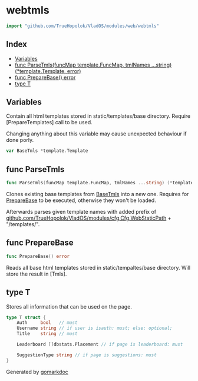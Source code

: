 <!-- Code generated by gomarkdoc. DO NOT EDIT -->

# webtmls

```go
import "github.com/TrueHopolok/VladOS/modules/web/webtmls"
```

## Index

- [Variables](<#variables>)
- [func ParseTmls\(funcMap template.FuncMap, tmlNames ...string\) \(\*template.Template, error\)](<#ParseTmls>)
- [func PrepareBase\(\) error](<#PrepareBase>)
- [type T](<#T>)


## Variables

<a name="BaseTmls"></a>Contain all html templates stored in static/templates/base directory. Require \[PrepareTemplates\] call to be used.

Changing anything about this variable may cause unexpected behaviour if done porly.

```go
var BaseTmls *template.Template
```

<a name="ParseTmls"></a>
## func ParseTmls

```go
func ParseTmls(funcMap template.FuncMap, tmlNames ...string) (*template.Template, error)
```

Clones existing base templates from [BaseTmls](<#BaseTmls>) into a new one. Requires for [PrepareBase](<#PrepareBase>) to be executed, otherwise they won't be loaded.

Afterwards parses given template names with added prefix of [github.com/TrueHopolok/VladOS/modules/cfg.Cfg.WebStaticPath](<https://pkg.go.dev/github.com/TrueHopolok/VladOS/modules/cfg/#Cfg.WebStaticPath>) \+ "/templates/".

<a name="PrepareBase"></a>
## func PrepareBase

```go
func PrepareBase() error
```

Reads all base html templates stored in static/tempaltes/base directory. Will store the result in \[Tmls\].

<a name="T"></a>
## type T

Stores all information that can be used on the page.

```go
type T struct {
    Auth     bool   // must
    Username string // if user is isauth: must; else: optional;
    Title    string // must

    Leaderboard []dbstats.Placement // if page is leaderboard: must

    SuggestionType string // if page is suggestions: must
}
```

Generated by [gomarkdoc](<https://github.com/princjef/gomarkdoc>)
